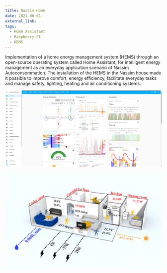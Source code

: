 ```yaml
---
title: Nassim Home
date: 2021-06-01
external_link: 
tags:
  - Home Assistant
  - Raspberry PI
  - HEMS
---
```


Implementation of a home energy management system (HEMS) through an open-source operating system called Home Assistant, for intelligent energy management as an everyday application scenario of Nassim Autoconsommation. The installation of the HEMS in the Nassim house made it possible to improve comfort, energy efficiency, facilitate everyday tasks and manage safety, lighting, heating and air conditioning systems.

![Home Assistant Dashboard](HA_interface.png "Main dashboard showing energy usage and home controls")

![Home Assistant Solar systems](HA_solar_systems.png "SVG based dynamic visuals showcasing power flows")

<!--more-->
